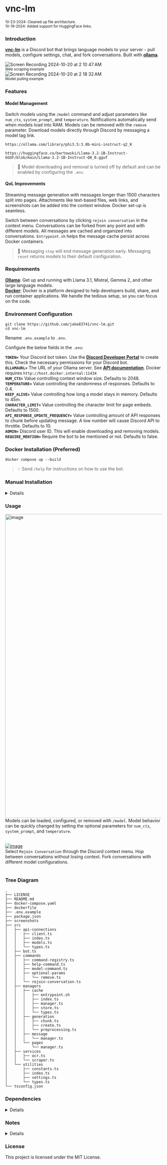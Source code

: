 # vnc-lm

<sub>10-23-2024: Cleaned up file architecture.</sub> <br>
<sub>10-19-2024: Added support for HuggingFace links.</sub>

### Introduction
[**vnc-lm**](https://github.com/jake83741/vnc-lm) is a Discord bot that brings language models to your server - pull models, configure settings, chat, and fork conversations. Built with [**ollama**](https://github.com/ollama/ollama).

![Screen Recording 2024-10-20 at 2 10 47 AM](https://github.com/user-attachments/assets/bd4eadaa-f1e5-4c06-975e-33ed74fd7de1)
<br> <sup>Web scraping example</sup>
<br>
![Screen Recording 2024-10-20 at 2 18 32 AM](https://github.com/user-attachments/assets/283c51ea-ad05-4a20-8cf1-c3a241b8e6e8)
<br> <sup>Model pulling example</sup>

### Features
#### Model Management
Switch models using the `/model` command and adjust parameters like `num_ctx`, `system_prompt`, and `temperature`. Notifications automatically send when models load into RAM. Models can be removed with the `remove` parameter. Download models directly through Discord by messaging a model tag link.

```
https://ollama.com/library/phi3.5:3.8b-mini-instruct-q2_K
```

```
https://huggingface.co/bartowski/Llama-3.2-1B-Instruct-GGUF/blob/main/Llama-3.2-1B-Instruct-Q8_0.gguf
```

> 🚧 Model downloading and removal is turned off by default and can be enabled by configuring the `.env`. 
 
#### QoL Improvements
Streaming message generation with messages longer than 1500 characters split into pages. Attachments like text-based files, web links, and screenshots can be added into the context window. Docker set-up is  seamless.

Switch between conversations by clicking `rejoin conversation` in the context menu. Conversations can be forked from any point and with different models. All messages are cached and organized into conversations. `Entrypoint.sh` helps the message cache persist across Docker containers. 

> 🚥 Messaging `stop` will end message generation early. Messaging `reset` returns models to their default configuration.

### Requirements 
[**Ollama**](https://github.com/ollama/ollama): Get up and running with Llama 3.1, Mistral, Gemma 2, and other large language models. <br>
[**Docker**](https://www.docker.com/): Docker is a platform designed to help developers build, share, and run container applications. We handle the tedious setup, so you can focus on the code.

### Environment Configuration
```
git clone https://github.com/jake83741/vnc-lm.git
cd vnc-lm
```

Rename `.env.example` to `.env`.

Configure the below fields in the `.env`: 

**`TOKEN=`** Your Discord bot token. Use the [**Discord Developer Portal**](https://discord.com/developers/applications/) to create this. Check the necessary permissions for your Discord bot.<br>
**`OLLAMAURL=`** The URL of your Ollama server. See [**API documentation**](https://github.com/ollama/ollama/blob/main/docs/api.md#request). Docker requires `http://host.docker.internal:11434`<br>
**`NUM_CTX=`** Value controlling context window size. Defaults to 2048.<br>
**`TEMPERATURE=`** Value controlling the randomness of responses. Defaults to 0.4.<br>
**`KEEP_ALIVE=`** Value controlling how long a model stays in memory. Defaults to 45m.<br>
**`CHARACTER_LIMIT=`** Value controlling the character limit for page embeds. Defaults to 1500.<br>
**`API_RESPONSE_UPDATE_FREQUENCY=`** Value controlling amount of API responses to chunk before updating message. A low number will cause Discord API to throttle. Defaults to 10.<br>
**`ADMIN=`** Discord user ID. This will enable downloading and removing models.<br>
**`REQUIRE_MENTION=`** Require the bot to be mentioned or not. Defaults to false.<br>

### Docker Installation (Preferred)
```
docker compose up --build
```

> 💡 Send `/help` for instructions on how to use the bot.

### Manual Installation
<details>
<br>

 ```
npm install
npm run build
npm start
 ```
</details>

### Usage

[<img width="977" alt="image" src="https://github.com/user-attachments/assets/38e254cc-b6b5-4de1-b3a9-59176e133e09">
](https://github.com/jake83741/vnc-lm/blob/main/imgs/366593695-38e254cc-b6b5-4de1-b3a9-59176e133e09.png?raw=true)
<br> 
Models can be loaded, configured, or removed with `/model`.  Model behavior can be quickly changed by setting the optional parameters for `num_ctx`, `system_prompt`, and `temperature`. 
<br>
<br>


[![image](https://github.com/user-attachments/assets/7f629653-48ff-46f8-9ee9-ed306cceea55)
](https://github.com/jake83741/vnc-lm/blob/main/imgs/365389934-7f629653-48ff-46f8-9ee9-ed306cceea55.png?raw=true)
<br> 
Select `Rejoin Conversation` through the Discord context menu. Hop between conversations without losing context. Fork conversations with different model configurations.
<br>
<br>


### Tree Diagram
```console
.
├── LICENSE
├── README.md
├── docker-compose.yaml
├── dockerfile
├── .env.example
├── package.json
├── screenshots
├── src
│   ├── api-connections
│   │   ├── client.ts
│   │   ├── index.ts
│   │   ├── models.ts
│   │   └── types.ts
│   ├── bot.ts
│   ├── commands
│   │   ├── command-registry.ts
│   │   ├── help-command.ts
│   │   ├── model-command.ts
│   │   ├── optional-params
│   │   │   └── remove.ts
│   │   └── rejoin-conversation.ts
│   ├── managers
│   │   ├── cache
│   │   │   ├── entrypoint.sh
│   │   │   ├── index.ts
│   │   │   ├── manager.ts
│   │   │   ├── store.ts
│   │   │   └── types.ts
│   │   ├── generation
│   │   │   ├── chunk.ts
│   │   │   ├── create.ts
│   │   │   └── preprocessing.ts
│   │   ├── message
│   │   │   └── manager.ts
│   │   └── pages
│   │       └── manager.ts
│   ├── services
│   │   ├── ocr.ts
│   │   └── scraper.ts
│   └── utilities
│       ├── constants.ts
│       ├── index.ts
│       ├── settings.ts
│       └── types.ts
└── tsconfig.json
```

### Dependencies
<details>
<br>
 
1. [**Axios**](https://github.com/axios/axios): Promise based HTTP client for the browser and node.js.
2. [**Discord.js**](https://github.com/discordjs/discord.js): A powerful JavaScript library for interacting with the Discord API.
3. [**dotenv**](https://github.com/motdotla/dotenv): Loads environment variables from .env for nodejs projects.
4. [**tesseract.js**](https://github.com/naptha/tesseract.js): A javascript library that gets words in almost any language out of images.
5. [**jsdom**](https://github.com/jsdom/jsdom): A JavaScript implementation of various web standards, for use with Node.js
6. [**readbility**](https://github.com/mozilla/readability): A standalone version of the readability lib

</details>

### Notes
<details>
<br>

1. Attachments with large amounts of text require a higher `num_ctx` value to work properly.
2. The bot uses OCR to scrape text from screenshots. It does not support multi-modal models currently. 

</details>

### License
This project is licensed under the MIT License.
